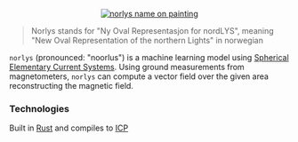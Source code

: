 <p align="center">
<a href="https://norlys.live" target="_blank" rel="noopener noreferrer"><img src="https://github.com/user-attachments/assets/d1cca4b6-82d1-4b99-a724-da9e8430af18" alt="norlys name on painting"></a>
</p>

>
> Norlys stands for "Ny Oval Representasjon for nordLYS", meaning "New Oval Representation of the northern Lights" in norwegian

`norlys` (pronounced: "noorlus") is a machine learning model using [Spherical Elementary Current Systems](https://link.springer.com/chapter/10.1007/978-3-030-26732-2_2).
Using ground measurements from magnetometers, `norlys` can compute a vector field over the given area reconstructing the magnetic field.

### Technologies

Built in [Rust](https://www.rust-lang.org/) and compiles to [ICP](https://internetcomputer.com)
